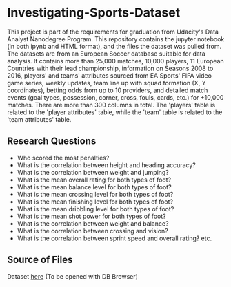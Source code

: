 # Investigating-Sports-Dataset
This project is part of the requirements for graduation from Udacity's Data Analyst Nanodegree Program. This repository contains the jupyter notebook (in both ipynb and HTML format), and the files the dataset was pulled from.
The datasets are from an European Soccer database suitable for data analysis. It contains more than 25,000 matches, 10,000 players, 11 European Countries with their lead championship, information on Seasons 2008 to 2016, players' and teams' attributes sourced from EA Sports' FIFA video game series, weekly updates, team line up with squad formation (X, Y coordinates), betting odds from up to 10 providers, and detailed match events (goal types, possession, corner, cross, fouls, cards, etc.) for +10,000 matches. There are more than 300 columns in total. The 'players' table is related to the 'player attributes' table, while the 'team' table is related to the 'team attributes' table.
## Research Questions
* Who scored the most penalties?
* What is the correlation between height and heading accuracy?
* What is the correlation between weight and jumping?
* What is the mean overall rating for both types of foot?
* What is the mean balance level for both types of foot?
* What is the mean crossing level for both types of foot?
* What is the mean finishing level for both types of foot?
* What is the mean dribbling level for both types of foot?
* What is the mean shot power for both types of foot?
* What is the correlation between weight and balance?
* What is the correlation between crossing and vision?
* What is the correlation between sprint speed and overall rating? etc.
## Source of Files
Dataset [here](https://www.kaggle.com/datasets/hugomathien/soccer) (To be opened with DB Browser)
